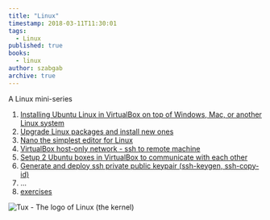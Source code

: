 ```yaml
---
title: "Linux"
timestamp: 2018-03-11T11:30:01
tags:
  - Linux
published: true
books:
  - linux
author: szabgab
archive: true
---
```


A Linux mini-series

1. [Installing Ubuntu Linux in VirtualBox on top of Windows, Mac, or another Linux system](/installing-ubuntu-linux-in-virtualbox)
1. [Upgrade Linux packages and install new ones](/upgrade-linux-packages-and-install-new-ones)
1. [Nano the simplest editor for Linux](/nano)
1. [VirtualBox host-only network - ssh to remote machine](/virtualbox-host-only-network-ssh-to-remote-machine)
1. [Setup 2 Ubuntu boxes in VirtualBox to communicate with each other](/setup-2-ubuntu-boxes-in-virtualbox-to-communicate-with-each-other)
1. [Generate and deploy ssh private public keypair (ssh-keygen, ssh-copy-id)](/generate-and-deploy-ssh-private-public-keypair)
1. ...
1. [exercises](/exercise-linux-as-a-virtual-environment-nginx)

<img src="/img/vb1/Tux.png" alt="Tux - The logo of Linux (the kernel)" />

